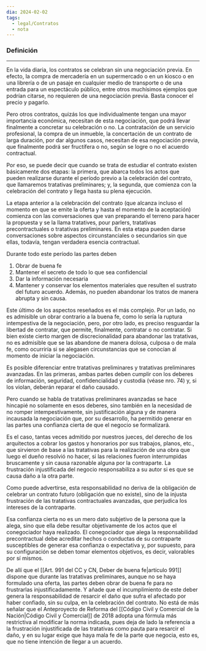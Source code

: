 ```yaml
---
dia: 2024-02-02
tags:
  - legal/Contratos
  - nota
---
```

### Definición
---
En la vida diaria, los contratos se celebran sin una negociación previa. En efecto, la compra de mercadería en un supermercado o en un kiosco o en una librería o de un pasaje en cualquier medio de transporte o de una entrada para un espectáculo público, entre otros muchísimos ejemplos que podrían citarse, no requieren de una negociación previa. Basta conocer el precio y pagarlo. 

Pero otros contratos, quizás los que individualmente tengan una mayor importancia económica, necesitan de esta negociación, que podrá llevar finalmente a concretar su celebración o no. La contratación de un servicio profesional, la compra de un inmueble, la concertación de un contrato de larga duración, por dar algunos casos, necesitan de esa negociación previa, que finalmente podrá ser fructífera o no, según se logre o no el acuerdo contractual.

Por eso, se puede decir que cuando se trata de estudiar el contrato existen básicamente dos etapas: la primera, que abarca todos los actos que pueden realizarse durante el período previo a la celebración del contrato, que llamaremos tratativas preliminares; y, la segunda, que comienza con la celebración del contrato y llega hasta su plena ejecución. 

La etapa anterior a la celebración del contrato (que alcanza incluso el momento en que se emite la oferta y hasta el momento de la aceptación) comienza con las conversaciones que van preparando el terreno para hacer la propuesta y se la llama tratatives, pour parlers, tratativas precontractuales o tratativas preliminares. En esta etapa pueden darse conversaciones sobre aspectos circunstanciales o secundarios sin que ellas, todavía, tengan verdadera esencia contractual. 

Durante todo este período las partes deben
1. Obrar de buena fe
2. Mantener el secreto de todo lo que sea confidencial
3. Dar la información necesaria
4. Mantener y conservar los elementos materiales que resulten el sustrato del futuro acuerdo. Además, no pueden abandonar los tratos de manera abrupta y sin causa.

Este último de los aspectos reseñados es el más complejo. Por un lado, no es admisible un obrar contrario a la buena fe, como lo sería la ruptura intempestiva de la negociación, pero, por otro lado, es preciso resguardar la libertad de contratar, que permite, finalmente, contratar o no contratar. Si bien existe cierto margen de discrecionalidad para abandonar las tratativas, no es admisible que se las abandone de manera dolosa, culposa o de mala fe, como ocurriría si se alegasen circunstancias que se conocían al momento de iniciar la negociación. 

Es posible diferenciar entre tratativas preliminares y tratativas preliminares avanzadas. En las primeras, ambas partes deben cumplir con los deberes de información, seguridad, confidencialidad y custodia (véase nro. 74) y, si los violan, deberán reparar el daño causado.

Pero cuando se habla de tratativas preliminares avanzadas se hace hincapié no solamente en esos deberes, sino también en la necesidad de no romper intempestivamente, sin justificación alguna y de manera incausada la negociación que, por su desarrollo, ha permitido generar en las partes una confianza cierta de que el negocio se formalizará. 

Es el caso, tantas veces admitido por nuestros jueces, del derecho de los arquitectos a cobrar los gastos y honorarios por sus trabajos, planos, etc., que sirvieron de base a las tratativas para la realización de una obra que luego el dueño resolvió no hacer, si las relaciones fueron interrumpidas bruscamente y sin causa razonable alguna por la contraparte. La frustración injustificada del negocio responsabiliza a su autor si es que se causa daño a la otra parte.

Como puede advertirse, esta responsabilidad no deriva de la obligación de celebrar un contrato futuro (obligación que no existe), sino de la injusta frustración de las tratativas contractuales avanzadas, que perjudica los intereses de la contraparte. 

Esa confianza cierta no es un mero dato subjetivo de la persona que la alega, sino que ella debe resultar objetivamente de los actos que el conegociador haya realizado. El conegociador que alega la responsabilidad precontractual debe acreditar hechos o conductas de su contraparte susceptibles de generar esa confianza o expectativa y, por supuesto, para su configuración se deben tomar elementos objetivos, es decir, valorables por sí mismos. 

De allí que el [[Art. 991 del CC y CN, Deber de buena fe|artículo 991]] dispone que durante las tratativas preliminares, aunque no se haya formulado una oferta, las partes deben obrar de buena fe para no frustrarlas injustificadamente. Y añade que el incumplimiento de este deber genera la responsabilidad de resarcir el daño que sufra el afectado por haber confiado, sin su culpa, en la celebración del contrato. No está de más señalar que el Anteproyecto de Reforma del [[Código Civil y Comercial de la Nación|Código Civil y Comercial]] de 2018 adopta una fórmula más restrictiva al modificar la norma indicada, pues deja de lado la referencia a la frustración injustificada de las tratativas como pauta para resarcir el daño, y en su lugar exige que haya mala fe de la parte que negocia, esto es, que no tiene intención de llegar a un acuerdo.